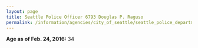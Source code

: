 ```yaml
---
layout: page
title: Seattle Police Officer 6793 Douglas P. Raguso
permalink: /information/agencies/city_of_seattle/seattle_police_department/copbook/6793/
---
```


**Age as of Feb. 24, 2016:** 34
